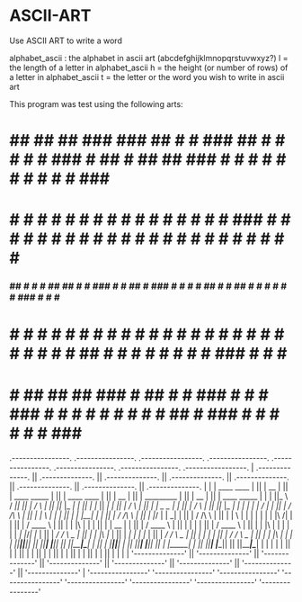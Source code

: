 # ASCII-ART

Use ASCII ART to write a word

alphabet_ascii : the alphabet in ascii art (abcdefghijklmnopqrstuvwxyz?)
l = the length of a letter in alphabet_ascii
h = the height (or number of rows) of a letter in alphabet_ascii
t = the letter or the word you wish to write in ascii art

This program was test using the following arts:
 #  ##   ## ##  ### ###  ## # # ###  ## # # #   # # ###  #  ##   #  ##   ## ### # # # # # # # # # # ### ### 
# # # # #   # # #   #   #   # #  #    # # # #   ### # # # # # # # # # # #    #  # # # # # # # # # #   #   # 
### ##  #   # # ##  ##  # # ###  #    # ##  #   ### # # # # ##  # # ##   #   #  # # # # ###  #   #   #   ## 
# # # # #   # # #   #   # # # #  #  # # # # #   # # # # # # #    ## # #   #  #  # # # # ### # #  #  #       
# # ##   ## ##  ### #    ## # # ###  #  # # ### # # # #  #  #     # # # ##   #  ###  #  # # # #  #  ###  #  

 .----------------.  .----------------.  .-----------------. .----------------.  .----------------.  .----------------.  .----------------.  .-----------------.
| .--------------. || .--------------. || .--------------. || .--------------. || .--------------. || .--------------. || .--------------. || .--------------. |
| | ____    ____ | || |      __      | || | ____  _____  | || |  ____  ____  | || |      __      | || |  _________   | || |      __      | || | ____  _____  | |
| ||_   \  /   _|| || |     /  \     | || ||_   \|_   _| | || | |_   ||   _| | || |     /  \     | || | |  _   _  |  | || |     /  \     | || ||_   \|_   _| | |
| |  |   \/   |  | || |    / /\ \    | || |  |   \ | |   | || |   | |__| |   | || |    / /\ \    | || | |_/ | | \_|  | || |    / /\ \    | || |  |   \ | |   | |
| |  | |\  /| |  | || |   / ____ \   | || |  | |\ \| |   | || |   |  __  |   | || |   / ____ \   | || |     | |      | || |   / ____ \   | || |  | |\ \| |   | |
| | _| |_\/_| |_ | || | _/ /    \ \_ | || | _| |_\   |_  | || |  _| |  | |_  | || | _/ /    \ \_ | || |    _| |_     | || | _/ /    \ \_ | || | _| |_\   |_  | |
| ||_____||_____|| || ||____|  |____|| || ||_____|\____| | || | |____||____| | || ||____|  |____|| || |   |_____|    | || ||____|  |____|| || ||_____|\____| | |
| |              | || |              | || |              | || |              | || |              | || |              | || |              | || |              | |
| '--------------' || '--------------' || '--------------' || '--------------' || '--------------' || '--------------' || '--------------' || '--------------' |
 '----------------'  '----------------'  '----------------'  '----------------'  '----------------'  '----------------'  '----------------'  '----------------' 
